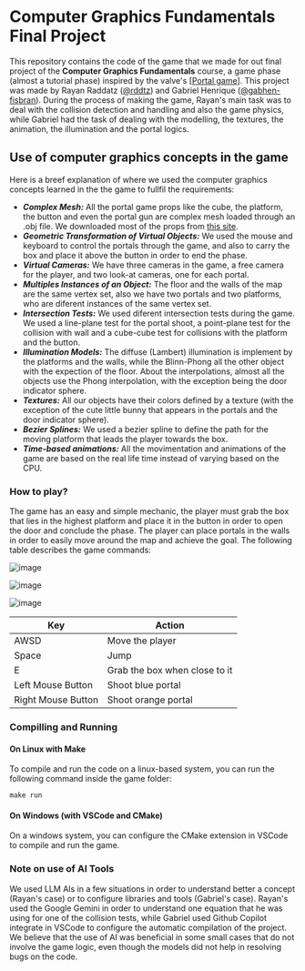 Computer Graphics Fundamentals Final Project
===
This repository contains the code of the game that we made for out final project of the **Computer Graphics Fundamentals** course, a game phase (almost a tutorial phase) inspired by the valve's [[Portal game](https://store.steampowered.com/app/400/Portal/)]. This project was made by Rayan Raddatz ([@rddtz](https://github.com/rddtz)) and Gabriel Henrique ([@gabhen-fisbran](https://github.com/gabhen-fisbran)). During the process of making the game, Rayan's main task was to deal with the collision detection and handling and also the game physics, while Gabriel had the task of dealing with the modelling, the textures, the animation, the illumination and the portal logics. 

## Use of computer graphics concepts in the game
Here is a breef explanation of where we used the computer graphics concepts learned in the the game to fullfil the requirements:

- ***Complex Mesh:*** All the portal game props like the cube, the platform, the button and even the portal gun are complex mesh loaded through an .obj file. We downloaded most of the props from [this site](https://www.models-resource.com/pc_computer/portal/).
- ***Geometric Transformation of Virtual Objects:*** We used the mouse and keyboard to control the portals through the game, and also to carry the box and place it above the button in order to end the phase.
- ***Virtual Cameras:*** We have three cameras in the game, a free camera for the player, and two look-at cameras, one for each portal.
- ***Multiples Instances of an Object:*** The floor and the walls of the map are the same vertex set, also we have two portals and two platforms, who are diferent instances of the same vertex set.
- ***Intersection Tests:*** We used diferent intersection tests during the game. We used a line-plane test for the portal shoot, a point-plane test for the collision with wall and a cube-cube test for collisions with the platform and the button.
- ***Illumination Models:*** The diffuse (Lambert) illumination is implement by the platforms and the walls, while the Blinn-Phong all the other object with the expection of the floor. About the interpolations, almost all the objects use the Phong interpolation, with the exception being the door indicator sphere. 
- ***Textures:*** All our objects have their colors defined by a texture (with the exception of the cute little bunny that appears in the portals and the door indicator sphere).
- ***Bezier Splines:*** We used a bezier spline to define the path for the moving platform that leads the player towards the box.
- ***Time-based animations:*** All the movimentation and animations of the game are based on the real life time instead of varying based on the CPU.

### How to play?
The game has an easy and simple mechanic, the player must grab the box that lies in the highest platform and place it in the button in order to open the door and conclude the phase. The player can place portals in the walls in order to easily move around the map and achieve the goal. The following table describes the game commands:

![image](https://github.com/user-attachments/assets/350ade6d-9868-470e-969d-529635cee655)

![image](https://github.com/user-attachments/assets/243f78ab-2d9b-44cb-b586-dd080534629b)

![image](https://github.com/user-attachments/assets/2bd18f64-f980-43e3-8670-296bf07ca171)

| Key | Action |
| ----------- | ----------- |
| AWSD | Move the player |
| Space | Jump |
| E | Grab the box when close to it |
| Left Mouse Button | Shoot blue portal |
| Right Mouse Button | Shoot orange portal |

### Compilling and Running

#### On Linux with Make
To compile and run the code on a linux-based system, you can run the following command inside the game folder:
```
make run
```

#### On Windows (with VSCode and CMake)
On a windows system, you can configure the CMake extension in VSCode to compile and run the game.

### Note on use of AI Tools
We used LLM AIs in a few situations in order to understand better a concept (Rayan's case) or to configure libraries and tools (Gabriel's case). Rayan's used the Google Gemini in order to understand one equation that he was using for one of the collision tests, while Gabriel used Github Copilot integrate in VSCode to configure the automatic compilation of the project. We believe that the use of AI was beneficial in some small cases that do not involve the game logic, even though the models did not help in resolving bugs on the code.
